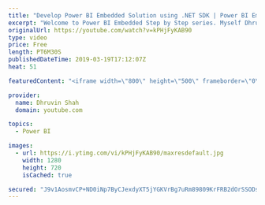 ```yaml
---
title: "Develop Power BI Embedded Solution using .NET SDK | Power BI Embedded Step by Step Series | Part 7"
excerpt: "Welcome to Power BI Embedded Step by Step series. Myself Dhruvin Shah. The entire series is dedicated to the Intermediate level of Power BI folks. The series covers step by step guide to embed the Power BI report in any third-party custom application or SaaS application. This is the last video of the"
originalUrl: https://youtube.com/watch?v=kPHjFyKAB90
type: video
price: Free
length: PT6M30S
publishedDateTime: 2019-03-19T17:12:07Z
heat: 51

featuredContent: "<iframe width=\"800\" height=\"500\" frameborder=\"0\" src=\"https://www.youtube.com/embed/kPHjFyKAB90\" allow=\"accelerometer; autoplay; encrypted-media; gyroscope; picture-in-picture\" allowfullscreen></iframe>"

provider:
  name: Dhruvin Shah
  domain: youtube.com

topics:
  - Power BI

images:
  - url: https://i.ytimg.com/vi/kPHjFyKAB90/maxresdefault.jpg
    width: 1280
    height: 720
    isCached: true

secured: "J9v1AosmvCP+ND0iNp7ByCJexdyXT5jYGKVrBg7uRm89809KrFRB2dOrSSODsdz575jmZzTCGf4ttjC0BnmgXAGJGwTEo7t7QJwPG07zLGFeS1PpM4HBSYR6PDErEoLx2wVFi31oAEMeKRxT38wVVQRSZ4nLQ8Hc1d2UHg6IrozJFRPV6fFh/h/Nv+wJCvx9jUfsvz2D9PKCd6mbcH5TNUGeIIz2GSzEcmeb5sQfHlMqc/YIOCM9FlcubDMZU/P9FGMvxFD4/Yo60e/25NRIRYQWkyHaP8+NKZwavwY2XTz9uDA9lLkJNZ+cNJnapW4F1z21fLKlSHLvm+tzExE9g4dPDIFHtLEtxlyd8nc6HWYLGx+bkwH6vQG2zZsBNOpH/lQTpvq1kIO8Ok2S8syoVVq4ct4b75kXTCwQhjAdsoI=;pfhPEIrNdw/aI6c/LD8tgg=="
---
```


